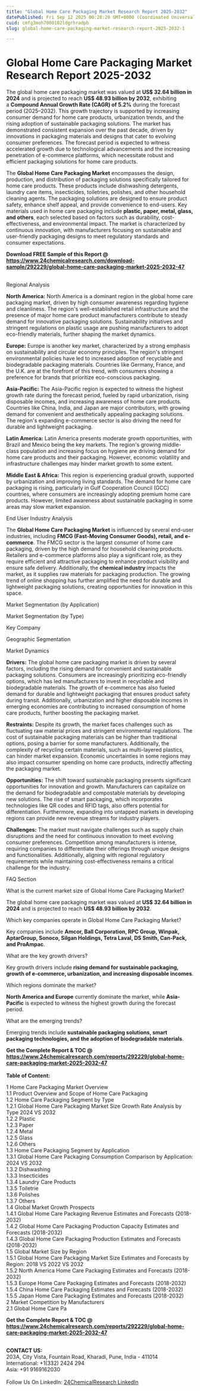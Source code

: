 ```yaml
---
title: "Global Home Care Packaging Market Research Report 2025-2032"
datePublished: Fri Sep 12 2025 00:28:20 GMT+0000 (Coordinated Universal Time)
cuid: cmfg3moh7000102ldgrhradpb
slug: global-home-care-packaging-market-research-report-2025-2032-1

---
```


# Global Home Care Packaging Market Research Report 2025-2032

<p>The global home care packaging market was valued at <strong>US$ 32.64 billion in 2024</strong> and is projected to reach <strong>US$ 48.93 billion by 2032</strong>, exhibiting a <strong>Compound Annual Growth Rate (CAGR) of 5.2%</strong> during the forecast period (2025–2032). This growth trajectory is supported by increasing consumer demand for home care products, urbanization trends, and the rising adoption of sustainable packaging solutions. The market has demonstrated consistent expansion over the past decade, driven by innovations in packaging materials and designs that cater to evolving consumer preferences. The forecast period is expected to witness accelerated growth due to technological advancements and the increasing penetration of e-commerce platforms, which necessitate robust and efficient packaging solutions for home care products.</p><p>
</p><p>The <strong>Global Home Care Packaging Market</strong> encompasses the design, production, and distribution of packaging solutions specifically tailored for home care products. These products include dishwashing detergents, laundry care items, insecticides, toiletries, polishes, and other household cleaning agents. The packaging solutions are designed to ensure product safety, enhance shelf appeal, and provide convenience to end-users. Key materials used in home care packaging include <strong>plastic, paper, metal, glass, and others</strong>, each selected based on factors such as durability, cost-effectiveness, and environmental impact. The market is characterized by continuous innovation, with manufacturers focusing on sustainable and user-friendly packaging designs to meet regulatory standards and consumer expectations.</p><div><b>Download FREE Sample of this Report @ 
            <a href="https://www.24chemicalresearch.com/download-sample/292229/global-home-care-packaging-market-2025-2032-47">
            https://www.24chemicalresearch.com/download-sample/292229/global-home-care-packaging-market-2025-2032-47</a></b></div><br><p>
Regional Analysis</p><p>
</p><p><strong>North America:</strong> North America is a dominant region in the global home care packaging market, driven by high consumer awareness regarding hygiene and cleanliness. The region's well-established retail infrastructure and the presence of major home care product manufacturers contribute to steady demand for innovative packaging solutions. Sustainability initiatives and stringent regulations on plastic usage are pushing manufacturers to adopt eco-friendly materials, further shaping the market dynamics.</p><p>
</p><p><strong>Europe:</strong> Europe is another key market, characterized by a strong emphasis on sustainability and circular economy principles. The region's stringent environmental policies have led to increased adoption of recyclable and biodegradable packaging materials. Countries like Germany, France, and the U.K. are at the forefront of this trend, with consumers showing a preference for brands that prioritize eco-conscious packaging.</p><p>
</p><p><strong>Asia-Pacific:</strong> The Asia-Pacific region is expected to witness the highest growth rate during the forecast period, fueled by rapid urbanization, rising disposable incomes, and increasing awareness of home care products. Countries like China, India, and Japan are major contributors, with growing demand for convenient and aesthetically appealing packaging solutions. The region's expanding e-commerce sector is also driving the need for durable and lightweight packaging.</p><p>
</p><p><strong>Latin America:</strong> Latin America presents moderate growth opportunities, with Brazil and Mexico being the key markets. The region's growing middle-class population and increasing focus on hygiene are driving demand for home care products and their packaging. However, economic volatility and infrastructure challenges may hinder market growth to some extent.</p><p>
</p><p><strong>Middle East &amp; Africa:</strong> This region is experiencing gradual growth, supported by urbanization and improving living standards. The demand for home care packaging is rising, particularly in Gulf Cooperation Council (GCC) countries, where consumers are increasingly adopting premium home care products. However, limited awareness about sustainable packaging in some areas may slow market expansion.</p><p>
End User Industry Analysis</p><p>
</p><p>The <strong>Global Home Care Packaging Market</strong> is influenced by several end-user industries, including <strong>FMCG (Fast-Moving Consumer Goods), retail, and e-commerce</strong>. The FMCG sector is the largest consumer of home care packaging, driven by the high demand for household cleaning products. Retailers and e-commerce platforms also play a significant role, as they require efficient and attractive packaging to enhance product visibility and ensure safe delivery. Additionally, the <strong>chemical industry</strong> impacts the market, as it supplies raw materials for packaging production. The growing trend of online shopping has further amplified the need for durable and lightweight packaging solutions, creating opportunities for innovation in this space.</p><p>
Market Segmentation (by Application)</p><p>
</p><p>
Market Segmentation (by Type)</p><p>
</p><p>
Key Company</p><p>
</p><p>
Geographic Segmentation</p><p>
</p><p>
Market Dynamics</p><p>
</p><p><strong>Drivers:</strong> The global home care packaging market is driven by several factors, including the rising demand for convenient and sustainable packaging solutions. Consumers are increasingly prioritizing eco-friendly options, which has led manufacturers to invest in recyclable and biodegradable materials. The growth of e-commerce has also fueled demand for durable and lightweight packaging that ensures product safety during transit. Additionally, urbanization and higher disposable incomes in emerging economies are contributing to increased consumption of home care products, further boosting the packaging market.</p><p>
</p><p><strong>Restraints:</strong> Despite its growth, the market faces challenges such as fluctuating raw material prices and stringent environmental regulations. The cost of sustainable packaging materials can be higher than traditional options, posing a barrier for some manufacturers. Additionally, the complexity of recycling certain materials, such as multi-layered plastics, can hinder market expansion. Economic uncertainties in some regions may also impact consumer spending on home care products, indirectly affecting the packaging market.</p><p>
</p><p><strong>Opportunities:</strong> The shift toward sustainable packaging presents significant opportunities for innovation and growth. Manufacturers can capitalize on the demand for biodegradable and compostable materials by developing new solutions. The rise of smart packaging, which incorporates technologies like QR codes and RFID tags, also offers potential for differentiation. Furthermore, expanding into untapped markets in developing regions can provide new revenue streams for industry players.</p><p>
</p><p><strong>Challenges:</strong> The market must navigate challenges such as supply chain disruptions and the need for continuous innovation to meet evolving consumer preferences. Competition among manufacturers is intense, requiring companies to differentiate their offerings through unique designs and functionalities. Additionally, aligning with regional regulatory requirements while maintaining cost-effectiveness remains a critical challenge for the industry.</p><p>
FAQ Section</p><p>
What is the current market size of Global Home Care Packaging Market?</p><p>
</p><p>The global home care packaging market was valued at <strong>US$ 32.64 billion in 2024</strong> and is projected to reach <strong>US$ 48.93 billion by 2032</strong>.</p><p>
Which key companies operate in Global Home Care Packaging Market?</p><p>
</p><p>Key companies include <strong>Amcor, Ball Corporation, RPC Group, Winpak, AptarGroup, Sonoco, Silgan Holdings, Tetra Laval, DS Smith, Can-Pack, and ProAmpac</strong>.</p><p>
What are the key growth drivers?</p><p>
</p><p>Key growth drivers include <strong>rising demand for sustainable packaging, growth of e-commerce, urbanization, and increasing disposable incomes</strong>.</p><p>
Which regions dominate the market?</p><p>
</p><p><strong>North America and Europe</strong> currently dominate the market, while <strong>Asia-Pacific</strong> is expected to witness the highest growth during the forecast period.</p><p>
What are the emerging trends?</p><p>
</p><p>Emerging trends include <strong>sustainable packaging solutions, smart packaging technologies, and the adoption of biodegradable materials</strong>.</p>

<div><b>Get the Complete Report & TOC @ 
            <a href="https://www.24chemicalresearch.com/reports/292229/global-home-care-packaging-market-2025-2032-47">
            https://www.24chemicalresearch.com/reports/292229/global-home-care-packaging-market-2025-2032-47</a></b></div><br>
            <b>Table of Content:</b><p>1 Home Care Packaging Market Overview<br />
    1.1 Product Overview and Scope of Home Care Packaging<br />
    1.2 Home Care Packaging Segment by Type<br />
        1.2.1 Global Home Care Packaging Market Size Growth Rate Analysis by Type 2024 VS 2032<br />
        1.2.2 Plastic<br />
        1.2.3 Paper<br />
        1.2.4 Metal<br />
        1.2.5 Glass<br />
        1.2.6 Others<br />
    1.3 Home Care Packaging Segment by Application<br />
        1.3.1 Global Home Care Packaging Consumption Comparison by Application: 2024 VS 2032<br />
        1.3.2 Dishwashing<br />
        1.3.3 Insecticides<br />
        1.3.4 Laundry Care Products<br />
        1.3.5 Toiletrie<br />
        1.3.6 Polishes<br />
        1.3.7 Others<br />
    1.4 Global Market Growth Prospects<br />
        1.4.1 Global Home Care Packaging Revenue Estimates and Forecasts (2018-2032)<br />
        1.4.2 Global Home Care Packaging Production Capacity Estimates and Forecasts (2018-2032)<br />
        1.4.3 Global Home Care Packaging Production Estimates and Forecasts (2018-2032)<br />
    1.5 Global Market Size by Region<br />
        1.5.1 Global Home Care Packaging Market Size Estimates and Forecasts by Region: 2018 VS 2022 VS 2032<br />
        1.5.2 North America Home Care Packaging Estimates and Forecasts (2018-2032)<br />
        1.5.3 Europe Home Care Packaging Estimates and Forecasts (2018-2032)<br />
        1.5.4 China Home Care Packaging Estimates and Forecasts (2018-2032)<br />
        1.5.5 Japan Home Care Packaging Estimates and Forecasts (2018-2032)<br />
2 Market Competition by Manufacturers<br />
    2.1 Global Home Care Pa</p>

<div><b>Get the Complete Report & TOC @ 
            <a href="https://www.24chemicalresearch.com/reports/292229/global-home-care-packaging-market-2025-2032-47">
            https://www.24chemicalresearch.com/reports/292229/global-home-care-packaging-market-2025-2032-47</a></b></div><br>

<b>CONTACT US:</b><br>
            203A, City Vista, Fountain Road, Kharadi, Pune, India - 411014<br>
            International: +1(332) 2424 294<br>
            Asia: +91 9169162030 <br><br>
            Follow Us On LinkedIn: <a href="https://www.linkedin.com/company/24chemicalresearch/">24ChemicalResearch LinkedIn</a>